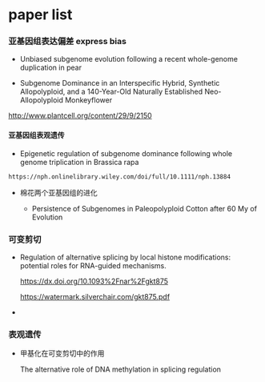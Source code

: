 # paper list

### 亚基因组表达偏差 express bias

+   Unbiased subgenome evolution following a recent whole-genome duplication in pear  

+   Subgenome Dominance in an Interspecific Hybrid, Synthetic Allopolyploid, and a 140-Year-Old Naturally Established Neo-Allopolyploid Monkeyflower  

   http://www.plantcell.org/content/29/9/2150 

  #### 亚基因组表观遗传

  +  Epigenetic regulation of subgenome dominance following whole genome triplication in Brassica rapa  

    https://nph.onlinelibrary.wiley.com/doi/full/10.1111/nph.13884 
  
+   棉花两个亚基因组的进化

    +   Persistence of Subgenomes in Paleopolyploid Cotton after 60 My of Evolution  

      



### 可变剪切

+ Regulation of alternative splicing by local histone modifications: potential roles for RNA-guided mechanisms.

  https://dx.doi.org/10.1093%2Fnar%2Fgkt875

   https://watermark.silverchair.com/gkt875.pdf 

+ 





### 表观遗传



+ 甲基化在可变剪切中的作用

    The alternative role of DNA methylation in splicing regulation  


